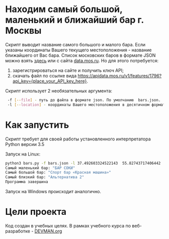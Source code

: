 # Находим самый большой, маленький и ближайший бар г. Москвы

Скрипт выводит название самого большого и малого бара. Если указаны координаты Вашего текущего местоположения -  название ближайшего от Вас бара.
Список московских баров в формате JSON можно взять [здесь](https://devman.org/media/filer_public/95/74/957441dc-78df-4c99-83b2-e93dfd13c2fa/bars.json) или  с сайта [data.mos.ru](https://data.mos.ru/).
Но для этого потребуется:
1. зарегистрироваться на сайте и получить ключ API;
2. скачать файл по ссылке вида https://apidata.mos.ru/v1/features/1796?api_key={place_your_API_key_here}.

Скрипт использует 2 необязательных аргумента:

```bash
 -f [--file] - путь до файла в формате json. По умолчанию  bars.json.
 -l [--location] - координаты Вашего местоположения в десятичном формате. В формате [долгота широта].
```
# Как запустить
Скрипт требует для своей работы установленного интерпретатора Python версии 3.5


Запуск на Linux:

```bash
python3 bars.py -f bars.json -l 37.492603324522143  55.82743717406442
Самый маленький бар: "БАР СОКИ"
Cамый большой бар: "Спорт бар «Красная машина»"
Самый близкий бар: "Альтернатива 2"
Программа завершина

```

Запуск на Windows происходит аналогично.

# Цели проекта

Код создан в учебных целях. В рамках учебного курса по веб-разработке - [DEVMAN.org](https://devman.org)
